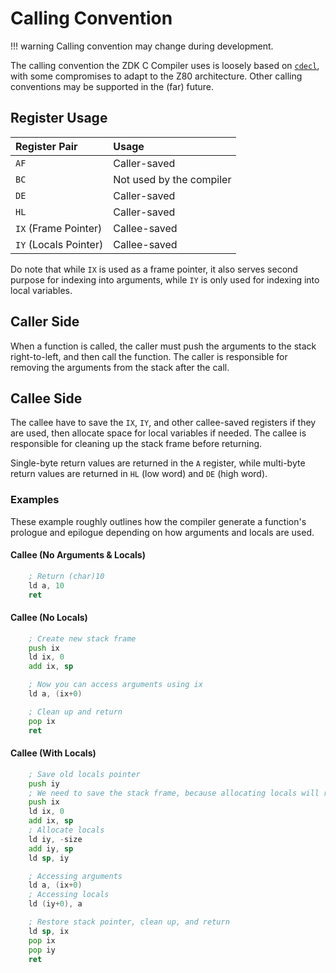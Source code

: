 # Calling Convention

!!! warning
    Calling convention may change during development.

The calling convention the ZDK C Compiler uses is loosely based on [`cdecl`](https://en.wikipedia.org/wiki/X86_calling_conventions#cdecl), with some compromises to adapt to the Z80 architecture. Other calling conventions may be supported in the (far) future.

## Register Usage
| Register Pair         | Usage                    |
| :-------------------- | :----------------------- |
| `AF`                  | Caller-saved             |
| `BC`                  | Not used by the compiler |
| `DE`                  | Caller-saved             |
| `HL`                  | Caller-saved             |
| `IX` (Frame Pointer)  | Callee-saved             |
| `IY` (Locals Pointer) | Callee-saved             |

Do note that while `IX` is used as a frame pointer, it also serves second purpose for indexing into arguments, while `IY` is only used for indexing into local variables.

## Caller Side
When a function is called, the caller must push the arguments to the stack right-to-left, and then call the function. The caller is responsible for removing the arguments from the stack after the call.

## Callee Side
The callee have to save the `IX`, `IY`, and other callee-saved registers if they are used, then allocate space for local variables if needed. The callee is responsible for cleaning up the stack frame before returning.

Single-byte return values are returned in the `A` register, while multi-byte return values are returned in `HL` (low word) and `DE` (high word).

### Examples
These example roughly outlines how the compiler generate a function's prologue and epilogue depending on how arguments and locals are used.

#### Callee (No Arguments & Locals)
```asm
    ; Return (char)10
    ld a, 10
    ret
```

#### Callee (No Locals)
```asm
    ; Create new stack frame
    push ix
    ld ix, 0
    add ix, sp

    ; Now you can access arguments using ix
    ld a, (ix+0)

    ; Clean up and return
    pop ix
    ret
```

#### Callee (With Locals)
```asm
    ; Save old locals pointer
    push iy
    ; We need to save the stack frame, because allocating locals will require saving where it was into ix
    push ix
    ld ix, 0
    add ix, sp
    ; Allocate locals
    ld iy, -size
    add iy, sp
    ld sp, iy

    ; Accessing arguments
    ld a, (ix+0)
    ; Accessing locals
    ld (iy+0), a

    ; Restore stack pointer, clean up, and return
    ld sp, ix
    pop ix
    pop iy
    ret
```
